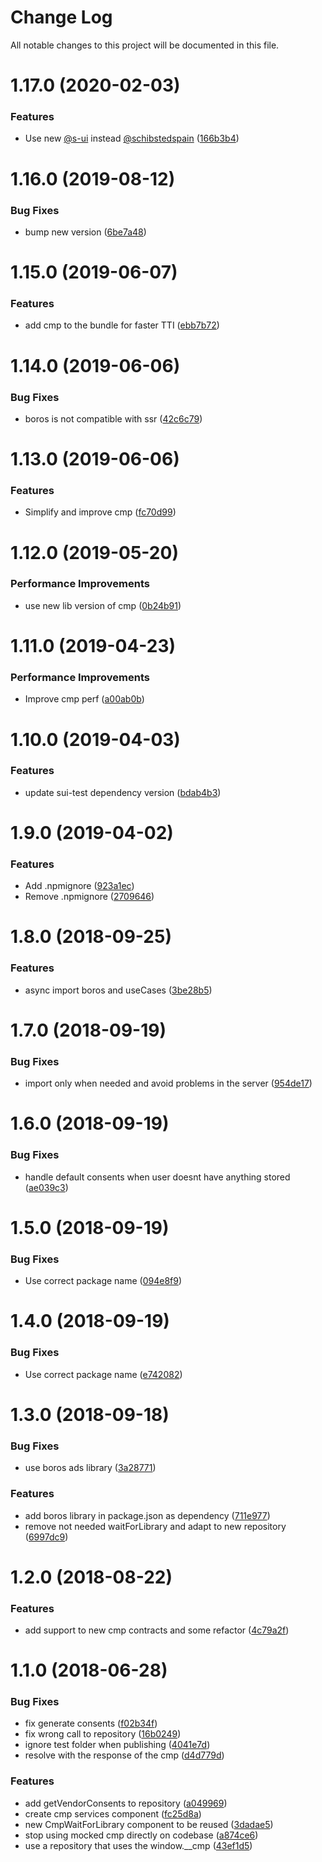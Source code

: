# Change Log

All notable changes to this project will be documented in this file.

# 1.17.0 (2020-02-03)


### Features

* Use new [@s-ui](https://github.com/s-ui) instead [@schibstedspain](https://github.com/schibstedspain) ([166b3b4](https://github.com/SUI-Components/schibsted-spain-components/commit/166b3b49eaa9b5fc671c73989de90cd258afb80f))



# 1.16.0 (2019-08-12)


### Bug Fixes

* bump new version ([6be7a48](https://github.com/SUI-Components/schibsted-spain-components/commit/6be7a48bfc4e1a467777ee2aa8ebe2b3623c424f))



# 1.15.0 (2019-06-07)


### Features

* add cmp to the bundle for faster TTI ([ebb7b72](https://github.com/SUI-Components/schibsted-spain-components/commit/ebb7b72f360a086ab8d76df3b06d324b6703b3a5))



# 1.14.0 (2019-06-06)


### Bug Fixes

* boros is not compatible with ssr ([42c6c79](https://github.com/SUI-Components/schibsted-spain-components/commit/42c6c794440adb9e65aa5b640b87b108f2482179))



# 1.13.0 (2019-06-06)


### Features

* Simplify and improve cmp ([fc70d99](https://github.com/SUI-Components/schibsted-spain-components/commit/fc70d99ad43d0a571314a26e277268b0bacbc270))



# 1.12.0 (2019-05-20)


### Performance Improvements

* use new lib version of cmp ([0b24b91](https://github.com/SUI-Components/schibsted-spain-components/commit/0b24b91333e7254496fbe86ee1398f8a80fc6815))



# 1.11.0 (2019-04-23)


### Performance Improvements

* Improve cmp perf ([a00ab0b](https://github.com/SUI-Components/schibsted-spain-components/commit/a00ab0b7195141dc134252deca80064b1ae75291))



# 1.10.0 (2019-04-03)


### Features

* update sui-test dependency version ([bdab4b3](https://github.com/SUI-Components/schibsted-spain-components/commit/bdab4b3c78f029e63d3c1b6b8a71f9d8561a376d))



# 1.9.0 (2019-04-02)


### Features

* Add .npmignore ([923a1ec](https://github.com/SUI-Components/schibsted-spain-components/commit/923a1ec67340e96a9ce3ccfa6bea47189a0c22fd))
* Remove .npmignore ([2709646](https://github.com/SUI-Components/schibsted-spain-components/commit/27096466b8f8f8f335ee961dedd6677674bc857a))



# 1.8.0 (2018-09-25)


### Features

* async import boros and useCases ([3be28b5](https://github.com/SUI-Components/schibsted-spain-components/commit/3be28b5764216eaae28ae7b9db2ce0234ec23863))



# 1.7.0 (2018-09-19)


### Bug Fixes

* import only when needed and avoid problems in the server ([954de17](https://github.com/SUI-Components/schibsted-spain-components/commit/954de176247905e28d84dcc2ac432fd7aefd34c4))



# 1.6.0 (2018-09-19)


### Bug Fixes

* handle default consents when user doesnt have anything stored ([ae039c3](https://github.com/SUI-Components/schibsted-spain-components/commit/ae039c310d9c6571fc10bcaf6c04704d22452f47))



# 1.5.0 (2018-09-19)


### Bug Fixes

* Use correct package name ([094e8f9](https://github.com/SUI-Components/schibsted-spain-components/commit/094e8f915c35ae3f2faa9a9a3adefc4363cdff12))



# 1.4.0 (2018-09-19)


### Bug Fixes

* Use correct package name ([e742082](https://github.com/SUI-Components/schibsted-spain-components/commit/e742082a9246f122ba494534046efe64bb22d98b))



# 1.3.0 (2018-09-18)


### Bug Fixes

* use boros ads library ([3a28771](https://github.com/SUI-Components/schibsted-spain-components/commit/3a287714dd1d8acf7d09b8c399183ad00d360d1e))


### Features

* add boros library in package.json as dependency ([711e977](https://github.com/SUI-Components/schibsted-spain-components/commit/711e97727569e7565c601b68995eec44072b86cb))
* remove not needed waitForLibrary and adapt to new repository ([6997dc9](https://github.com/SUI-Components/schibsted-spain-components/commit/6997dc9abbdfec1e8cd45ef4aae21e48426f263f))



# 1.2.0 (2018-08-22)


### Features

* add support to new cmp contracts and some refactor ([4c79a2f](https://github.com/SUI-Components/schibsted-spain-components/commit/4c79a2fbc4bc5b3d73427419323510fafea36adc))



# 1.1.0 (2018-06-28)


### Bug Fixes

* fix generate consents ([f02b34f](https://github.com/SUI-Components/schibsted-spain-components/commit/f02b34f63cb112707eba804649b0cf92cd95dc8c))
* fix wrong call to repository ([16b0249](https://github.com/SUI-Components/schibsted-spain-components/commit/16b0249a99b7e57bdd139aa12784fc1056446c70))
* ignore test folder when publishing ([4041e7d](https://github.com/SUI-Components/schibsted-spain-components/commit/4041e7dcf058b0d0470869e84d738c5bddfb7432))
* resolve with the response of the cmp ([d4d779d](https://github.com/SUI-Components/schibsted-spain-components/commit/d4d779dda0d93dff2365fc52c3fe5a9261d5a4e8))


### Features

* add getVendorConsents to repository ([a049969](https://github.com/SUI-Components/schibsted-spain-components/commit/a0499695a650c0f70db3e294af47ff5ca58d93dd))
* create cmp services component ([fc25d8a](https://github.com/SUI-Components/schibsted-spain-components/commit/fc25d8a8f707d53ebee342b51c29845ea01969f7))
* new CmpWaitForLibrary component to be reused ([3dadae5](https://github.com/SUI-Components/schibsted-spain-components/commit/3dadae50de7207a384003c54878774abf23a7f17))
* stop using mocked cmp directly on codebase ([a874ce6](https://github.com/SUI-Components/schibsted-spain-components/commit/a874ce6261da3ea2713366ca56e1bb3dcf733cb7))
* use a repository that uses the window.__cmp ([43ef1d5](https://github.com/SUI-Components/schibsted-spain-components/commit/43ef1d5dc5c96afef31700c2dc950e9612071de7))



